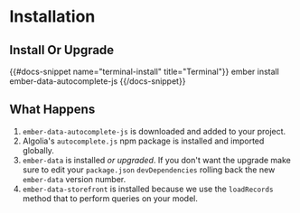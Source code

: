 # Installation

## Install Or Upgrade

{{#docs-snippet name="terminal-install" title="Terminal"}}
  ember install ember-data-autocomplete-js
{{/docs-snippet}}

## What Happens

1. `ember-data-autocomplete-js` is downloaded and added to your project.
1. Algolia's `autocomplete.js` npm package is installed and imported globally.
1. `ember-data` is installed *or upgraded*.  If you don't want the upgrade make sure
to edit your `package.json` `devDependencies` rolling back the new `ember-data` version
number.
1. `ember-data-storefront` is installed because we use the `loadRecords` method that
to perform queries on your model.
